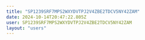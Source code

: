 ```yaml
---
title: "SP1239SRF7MPS2WXYDVTPJ2V4ZBE2TDCV5NY42ZAM"
date: 2024-10-14T20:47:22.805Z
user: SP1239SRF7MPS2WXYDVTPJ2V4ZBE2TDCV5NY42ZAM
layout: "users"
---
```

    